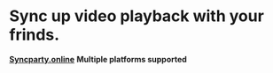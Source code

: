 <h1>Sync up video playback with your frinds.</h1>
<b><a href='syncparty.online'>Syncparty.online</a></b>
<b>Multiple platforms supported</b>
